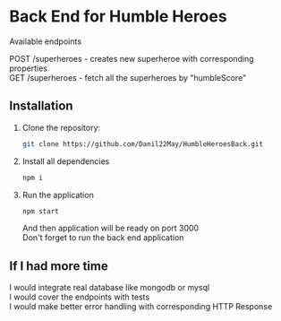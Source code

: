 # Back End for Humble Heroes

Available endpoints

POST /superheroes - creates new superheroe with corresponding properties <br>
GET /superheroes - fetch all the superheroes by "humbleScore"

## Installation

1. Clone the repository:
   ```bash
   git clone https://github.com/Danil22May/HumbleHeroesBack.git
   ```
2. Install all dependencies
   ```bash
   npm i
   ```
3. Run the application
   ```bash
   npm start
   ```
   And then application will be ready on port 3000<br>
   Don't forget to run the back end application

## If I had more time

I would integrate real database like mongodb or mysql<br>
I would cover the endpoints with tests <br>
I would make better error handling with corresponding HTTP Response <br>
